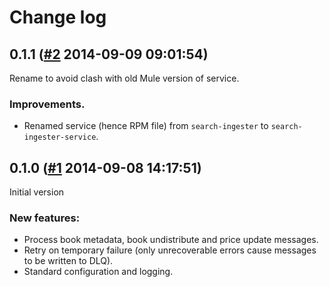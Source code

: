 # Change log

## 0.1.1 ([#2](https://git.mobcastdev.com/Agora/search-ingester/pull/2) 2014-09-09 09:01:54)

Rename to avoid clash with old Mule version of service.

### Improvements.

- Renamed service (hence RPM file) from `search-ingester` to `search-ingester-service`.


## 0.1.0 ([#1](https://git.mobcastdev.com/Agora/search-ingester/pull/1) 2014-09-08 14:17:51)

Initial version

### New features:

- Process book metadata, book undistribute and price update messages.
- Retry on temporary failure (only unrecoverable errors cause messages to be written to DLQ).
- Standard configuration and logging.


